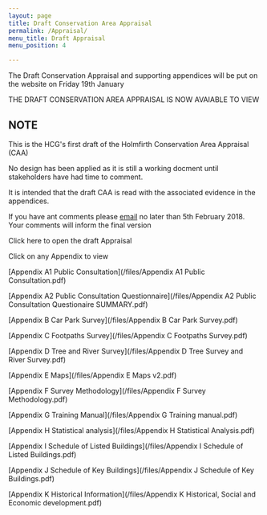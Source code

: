 ```yaml
---
layout: page
title: Draft Conservation Area Appraisal
permalink: /Appraisal/
menu_title: Draft Appraisal
menu_position: 4

---
```

The Draft Conservation Appraisal and supporting appendices will be put on the website on Friday 19th January

THE DRAFT CONSERVATION AREA APPRAISAL IS NOW AVAIABLE TO VIEW

## NOTE
This is the HCG's first draft of the Holmfirth Conservation Area Appraisal (CAA)

No design has been applied as it is still a working docment until stakeholders have had time to comment.

It is intended that the draft CAA is read with the associated evidence in the appendices.

If you have ant comments please [email](mailto:Holmfirthconservation@outlook.com) no later than 5th February 2018. Your comments will inform the final version

Click here to open the draft Appraisal

Click on any Appendix to view

[Appendix A1 Public Consultation](/files/Appendix A1 Public Consultation.pdf)

[Appendix A2 Public Consultation Questionnaire](/files/Appendix A2 Public Consultation Questionaire SUMMARY.pdf)

[Appendix B Car Park Survey](/files/Appendix B Car Park Survey.pdf)

[Appendix C Footpaths Survey](/files/Appendix C Footpaths Survey.pdf)

[Appendix D Tree and River Survey](/files/Appendix D Tree Survey and River Survey.pdf)

[Appendix E Maps](/files/Appendix E Maps v2.pdf)

[Appendix F Survey Methodology](/files/Appendix F Survey Methodology.pdf)

[Appendix G Training Manual](/files/Appendix G Training manual.pdf)

[Appendix H Statistical analysis](/files/Appendix H Statistical Analysis.pdf)

[Appendix I Schedule of Listed Buildings](/files/Appendix I Schedule of Listed Buildings.pdf)

[Appendix J Schedule of Key Buildings](/files/Appendix J Schedule of Key Buildings.pdf)

[Appendix K Historical Information](/files/Appendix K Historical, Social and Economic development.pdf)


